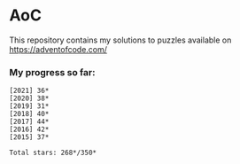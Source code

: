 # AoC
This repository contains my solutions to puzzles available on https://adventofcode.com/

### My progress so far:
```
[2021] 36*
[2020] 38*
[2019] 31*
[2018] 40*
[2017] 44*
[2016] 42*
[2015] 37*

Total stars: 268*/350*
```

